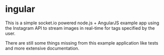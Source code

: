 # ingular

This is a simple socket.io powered node.js + AngularJS example app using the Instagram API to stream images
in real-time for tags specified by the user.

There are still some things missing from this example application like tests and more extensive documentation.